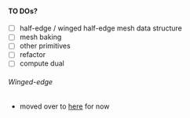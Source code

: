 #### TO DOs?
- [ ] half-edge / winged half-edge mesh data structure
- [ ] mesh baking
- [ ] other primitives
- [ ] refactor
- [ ] compute dual

###### Winged-edge
* moved over to [here](https://github.com/samebertz/data_structures/tree/master/js/winged_edge) for now
